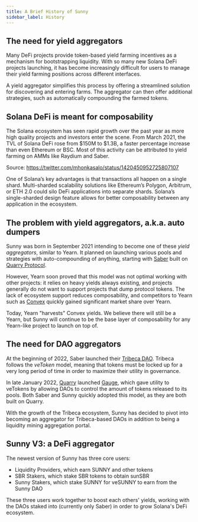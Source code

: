 ```yaml
---
title: A Brief History of Sunny
sidebar_label: History
---
```


## The need for yield aggregators

Many DeFi projects provide token-based yield farming incentives as a mechanism for bootstrapping liquidity. With so many new Solana DeFi projects launching, it has become increasingly difficult for users to manage their yield farming positions across different interfaces.

A yield aggregator simplifies this process by offering a streamlined solution for discovering and entering farms. The aggregator can then offer additional strategies, such as automatically compounding the farmed tokens.

## Solana DeFi is meant for composability

The Solana ecosystem has seen rapid growth over the past year as more high quality projects and investors enter the scene. From March 2021, the TVL of Solana DeFi rose from $150M to $1.3B, a faster percentage increase than even Ethereum or BSC. Most of this activity can be attributed to yield farming on AMMs like Raydium and Saber.

Source: https://twitter.com/mhonkasalo/status/1420450952725807107

One of Solana’s key advantages is that transactions all happen on a single shard. Multi-sharded scalability solutions like Ethereum’s Polygon, Arbitrum, or ETH 2.0 could silo DeFi applications into separate shards. Solana’s single-sharded design feature allows for better composability between any application in the ecosystem.

## The problem with yield aggregators, a.k.a. auto dumpers

Sunny was born in September 2021 intending to become one of these _yield aggregators_, similar to Yearn. It planned on launching various pools and strategies with auto-compounding of anything, starting with [Saber](https://saber.so) built on [Quarry Protocol](https://quarry.so).

However, Yearn soon proved that this model was not optimal working with other projects: it relies on heavy yields always existing, and projects generally do not want to support projects that dump protocol tokens. The lack of ecosystem support reduces composability, and competitors to Yearn such as [Convex](https://convexfinance.com) quickly gained significant market share over Yearn.

Today, Yearn "harvests" Convex yields. We believe there will still be a Yearn, but Sunny will continue to be the base layer of composability for any Yearn-like project to launch on top of.

## The need for DAO aggregators

At the beginning of 2022, Saber launched their [Tribeca DAO](https://tribeca.so/gov/sbr). Tribeca follows the _veToken_ model, meaning that tokens must be locked up for a very long period of time in order to maximize their utility in governance.

In late January 2022, [Quarry](https://quarry.so) launched [Gauge](https://github.com/QuarryProtocol/gauge), which gave utility to veTokens by allowing DAOs to control the amount of tokens released to its pools. Both Saber and Sunny quickly adopted this model, as they are both built on Quarry.

With the growth of the Tribeca ecosystem, Sunny has decided to pivot into becoming an aggregator for Tribeca-based DAOs in addition to being a liquidity mining aggregation portal.

## Sunny V3: a DeFi aggregator

The newest version of Sunny has three core users:

- Liquidity Providers, which earn SUNNY and other tokens
- SBR Stakers, which stake SBR tokens to obtain sunSBR
- Sunny Stakers, which stake SUNNY for veSUNNY to earn from the Sunny DAO

These three users work together to boost each others' yields, working with the DAOs staked into (currently only Saber) in order to grow Solana's DeFi ecosystem.
